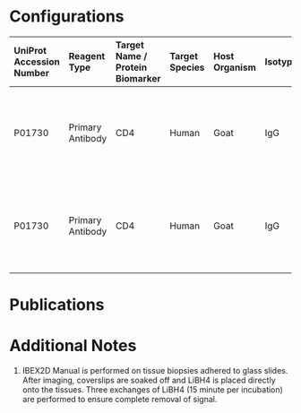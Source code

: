 # Configurations

| UniProt Accession Number   | Reagent Type     | Target Name / Protein Biomarker   | Target Species   | Host Organism   | Isotype   | Clonality   | Vendor      | Catalog Number   | Conjugate   | RRID       | Availability   | Method        | Tissue Preservation   | Target Tissue   | Tissue State              | Detergent         | Antigen Retrieval Conditions                                       | Dye Inactivation Conditions                                      | Recommend   | Agree               | Disagree   | Contributor         | Notes       |
|:---------------------------|:-----------------|:----------------------------------|:-----------------|:----------------|:----------|:------------|:------------|:-----------------|:------------|:-----------|:---------------|:--------------|:----------------------|:----------------|:--------------------------|:------------------|:-------------------------------------------------------------------|:-----------------------------------------------------------------|:------------|:--------------------|:-----------|:--------------------|:------------|
| P01730                     | Primary Antibody | CD4                               | Human            | Goat            | IgG       | Polyclonal  | R&D Systems | FAB8165G         | AF488       | AB_2728839 | Stock          | IBEX2D Manual | FFPE                  | Liver           | Metastatic Ovarian Cancer | 0.3% Triton-X-100 | pH 9.5 for 15 minutes in a pressure cooker (Borg Decloaker BD1000) | 1 mg/ml LiBH4 15 minutes (3 exchanges for a total of 45 minutes) | Yes         | 0000-0001-9561-4256 | NA         | 0000-0001-9561-4256 | [1](#notes) |
| P01730                     | Primary Antibody | CD4                               | Human            | Goat            | IgG       | Polyclonal  | R&D Systems | FAB8165G         | AF488       | AB_2728839 | Stock          | IBEX2D Manual | FFPE                  | Tonsil          | Metastatic Ovarian Cancer | 0.3% Triton-X-100 | pH 9.5 for 15 minutes in a pressure cooker (Borg Decloaker BD1000) | 1 mg/ml LiBH4 15 minutes (3 exchanges for a total of 45 minutes) | Yes         | 0000-0001-9561-4256 | NA         | 0000-0001-9561-4256 | [1](#notes) |

# Publications



# Additional Notes

<a name="notes"></a>
1. IBEX2D Manual is performed on tissue biopsies adhered to glass slides. After imaging, coverslips are soaked off and LiBH4 is placed directly onto the tissues. Three exchanges of LiBH4 (15 minute per incubation) are performed to ensure complete removal of signal.
